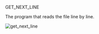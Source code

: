 GET_NEXT_LINE

The program that reads the file line by line.

![get_next_line](https://github.com/MeryemGenc/get_next_line/assets/67630134/a43673ac-51d4-47be-b102-ecb92484c3e8)

